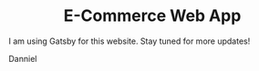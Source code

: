<h1 align="center">
  E-Commerce Web App
</h1>

I am using Gatsby for this website. Stay tuned for more updates!

Danniel
